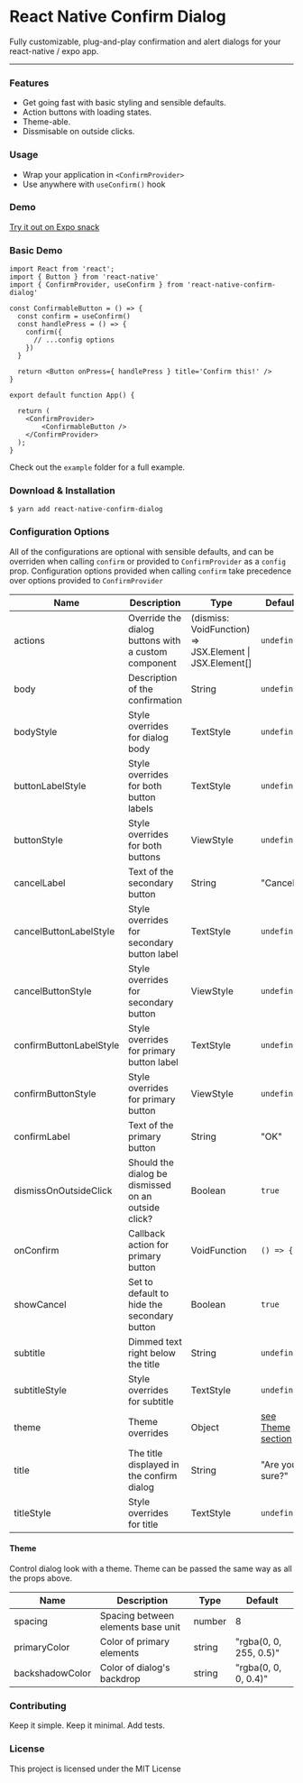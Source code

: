 React Native Confirm Dialog
=======================================

Fully customizable, plug-and-play confirmation and alert dialogs for your
react-native / expo app.

* * *

### Features

*   Get going fast with basic styling and sensible defaults.
*   Action buttons with loading states.
*   Theme-able.
*   Dissmisable on outside clicks. 

### Usage

* Wrap your application in `<ConfirmProvider>`
* Use anywhere with `useConfirm()` hook

### Demo

[Try it out on Expo snack](#) 

### Basic Demo

```tsx
import React from 'react';
import { Button } from 'react-native'
import { ConfirmProvider, useConfirm } from 'react-native-confirm-dialog'

const ConfirmableButton = () => {
  const confirm = useConfirm()
  const handlePress = () => {
    confirm({
      // ...config options
    })
  }
  
  return <Button onPress={ handlePress } title='Confirm this!' />
}

export default function App() {

  return (
    <ConfirmProvider>
        <ConfirmableButton />
    </ConfirmProvider>
  );
}

```

Check out the `example` folder for a full example.

### Download & Installation

```shell 
$ yarn add react-native-confirm-dialog
```

### Configuration Options

All of the configurations are optional with sensible defaults, and can be overriden
when calling `confirm` or provided to `ConfirmProvider` as a `config` prop. Configuration
options provided when calling `confirm` take precedence over options provided to `ConfirmProvider`

| Name                    | Description                                         | Type                                                        | Default               |
|-------------------------|-----------------------------------------------------|-------------------------------------------------------------|-----------------------|
| actions                 | Override the dialog buttons with a custom component | (dismiss: VoidFunction) => JSX.Element &#124; JSX.Element[] | `undefined`           |
| body                    | Description of the confirmation                     | String                                                      | `undefined`           |
| bodyStyle               | Style overrides for dialog body                     | TextStyle                                                   | `undefined`           |
| buttonLabelStyle        | Style overrides for both button labels              | TextStyle                                                   | `undefined`           |
| buttonStyle             | Style overrides for both buttons                    | ViewStyle                                                   | `undefined`           |
| cancelLabel             | Text of the secondary button                        | String                                                      | "Cancel"              |
| cancelButtonLabelStyle  | Style overrides for secondary button label          | TextStyle                                                   | `undefined`           |
| cancelButtonStyle       | Style overrides for secondary button                | ViewStyle                                                   | `undefined`           |
| confirmButtonLabelStyle | Style overrides for primary button label            | TextStyle                                                   | `undefined`           |
| confirmButtonStyle      | Style overrides for primary button                  | ViewStyle                                                   | `undefined`           |
| confirmLabel            | Text of the primary button                          | String                                                      | "OK"                  |
| dismissOnOutsideClick   | Should the dialog be dismissed on an outside click? | Boolean                                                     | `true`                |
| onConfirm               | Callback action for primary button                  | VoidFunction                                                | `() => {}`            |
| showCancel              | Set to default to hide the secondary button         | Boolean                                                     | `true`                |
| subtitle                | Dimmed text right below the title                   | String                                                      | `undefined`           |
| subtitleStyle           | Style overrides for subtitle                        | TextStyle                                                   | `undefined`           |
| theme                   | Theme overrides                                     | Object                                                      | [see Theme section](#theme) |
| title                   | The title displayed in the confirm dialog           | String                                                      | "Are you sure?"       |
| titleStyle              | Style overrides for title                           | TextStyle                                                   | `undefined`           |

#### Theme

Control dialog look with a theme. Theme can be passed the same way as all the props above.

| Name            | Description                        | Type   | Default                |
|-----------------|------------------------------------|--------|------------------------|
| spacing         | Spacing between elements base unit | number | 8                      |
| primaryColor    | Color of primary elements          | string | "rgba(0, 0, 255, 0.5)" |
| backshadowColor | Color of dialog's backdrop         | string | "rgba(0, 0, 0, 0.4)"   |


### Contributing

Keep it simple. Keep it minimal. Add tests.

### License

This project is licensed under the MIT License
